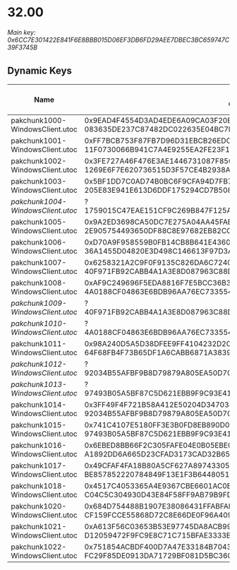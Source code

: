 # 32.00

###### *Main key: 0x6CC7E301422E841F6E8BBB015D06EF3DB6FD29AEE7DBEC3BC659747C39F3745B*

## Dynamic Keys

| Name                              | Key</br>GUID                                                                                            | High Res Textures |
|-----------------------------------|---------------------------------------------------------------------------------------------------------|-------------------|
| pakchunk1000-WindowsClient.utoc   | 0x9EAD4F4554D3AD4EDE6A09CA03F20EE4662314F17A5DDDA65C3605ED8AE7BA65</br>083635DE237C87482DC022635E04BC7E | ✔️                 |
| pakchunk1001-WindowsClient.utoc   | 0xFF7BCB753F87FB7D96D31EBCB26EDC5690582B56A630F99C553BE2572336E5D6</br>11F0730066B941C7A4E9255EA2FE23F1 | ❌                 |
| pakchunk1002-WindowsClient.utoc   | 0x3FE727A46F476E3AE1446731087F850F90B5F5C4908A3D95EE91D3B1B55F8BF4</br>1269E6F7E620736515D3F57CE4B2938A | ✔️                 |
| pakchunk1003-WindowsClient.utoc   | 0x5BF1DD7C0AD74B0BC6F9CFA94D7FB768DA096B0BB894FB01F9C3D6A673019D90</br>205E83E941E613D6DDF175294CD7B508 | ✔️                 |
| *pakchunk1004-WindowsClient.utoc*   | ?</br>1759015C47EAE151CF9C269B847F125A | ❌                 |
| pakchunk1005-WindowsClient.utoc   | 0x9A2ED3698CA50DC7E275A04AA45FAB1C453D1EE30E1E656A862B9A8380BC2925</br>2E905754493650DF88C8E97682EB82CC | ✔️                 |
| pakchunk1006-WindowsClient.utoc   | 0xD70A9F958559B0FB14CB8B641E436014D8FB082E65CA1D1F5001494F552C9222</br>36A1455D04820E3D498C146613F97D3A | ❌                 |
| pakchunk1007-WindowsClient.utoc   | 0x6258321A2C9F0F9135C826DA6C72402F30DC2C9CF4FF838DCD371752A0C1FBB6</br>40F971FB92CABB4A1A3E8D087963C88D | ✔️                 |
| pakchunk1008-WindowsClient.utoc   | 0xAF9C249696F5EDA8816F7E5BCC36B3EBE58561F2D0A67F498D8A7CE4235671EE</br>4A0188CF04863E6BDB96AA76EC733554 | ✔️                 |
| *pakchunk1009-WindowsClient.utoc*   | ?</br>40F971FB92CABB4A1A3E8D087963C88D | ❌                 |
| *pakchunk1010-WindowsClient.utoc*   | ?</br>4A0188CF04863E6BDB96AA76EC733554 | ✔️                 |
| pakchunk1011-WindowsClient.utoc   | 0x98A240D5A5D38DFEE9FF4104232D20F994B57511C5F49BBD4B0890A8CAAD8147</br>64F68FB4F73B65DF1A6CABB6871A3839 | ❌                 |
| *pakchunk1012-WindowsClient.utoc*   | ?</br>92034B55AFBF9B8D79879A805EA50D70 | ❌                 |
| *pakchunk1013-WindowsClient.utoc*   | ?</br>97493B05A5BF87C5D621EBB9F9C93E41 | ❌                 |
| pakchunk1014-WindowsClient.utoc   | 0x3FF49F4F721B58A412E50204D347034FFA91E6899A9B516508D11B98AE3862EA</br>92034B55AFBF9B8D79879A805EA50D70 | ✔️                 |
| pakchunk1015-WindowsClient.utoc   | 0x741C4107E5180FF3E3B0FD8EB890D07656B5D9E9B3FF2D93A5869C9CE2A07432</br>97493B05A5BF87C5D621EBB9F9C93E41 | ❌                 |
| pakchunk1016-WindowsClient.utoc   | 0x6EBED8BB66F2C305FAFE04E0B05EBEC8E82F6A0F769C71C1ACDCD29D062F325E</br>A1892DD6A665D23CFAD3173CAD32B65C | ✔️                 |
| pakchunk1017-WindowsClient.utoc   | 0x49CFAF4FA18B80A5CF627A89743305FA225FDC60CCAB84B3E31D65C5F0FD074E</br>BE857852220784849F13E1F3B6448051 | ❌                 |
| pakchunk1018-WindowsClient.utoc   | 0x4517C4053365A4E9367CBE6601AC0EDF5B2E29507E07A022501F2FC3194B5FAE</br>C04C5C304930D43E84F58FF9AB79B9FD | ✔️                 |
| pakchunk1020-WindowsClient.utoc   | 0x684D754488B1907E38086431FFABFAFD559702DB55244444F2E167C8E1E41751</br>CF159FCCE55868D72C8E66DE0F96A409 | ❌                 |
| pakchunk1021-WindowsClient.utoc   | 0xA613F56C03653B53E97745DA8ACB99F80D08B8118A940380CE658C3C6B1CF06D</br>D12059472F9FC9E8C71C715BFAE3333B | ✔️                 |
| pakchunk1022-WindowsClient.utoc   | 0x751854ACBDF400D7A47E33184B70437EEC54CBE8E890F1B263542DECE61FA2A0</br>FC29F85DE0913DA71729BF081D5BC360 | ❌                 |